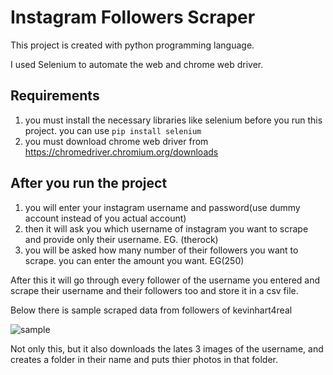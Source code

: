 # Instagram Followers Scraper

This project is created with python programming language.

I used Selenium to automate the web and chrome web driver.

## Requirements
1. you must install the necessary libraries like selenium before you run this project. you can use ```pip install selenium```
2. you must download chrome web driver from https://chromedriver.chromium.org/downloads

## After you run the project
1. you will enter your instagram username and password(use dummy account instead of you actual account)
2. then it will ask you which username of instagram you want to scrape and provide only their username. EG. (therock)
3. you will be asked how many number of their followers you want to scrape. you can enter the amount you want. EG(250)

After this it will go through every follower of the username you entered and scrape their username and their followers too and store it in a csv file.

Below there is sample scraped data from followers of kevinhart4real

![sample](https://user-images.githubusercontent.com/65722317/125161615-01fd9880-e18c-11eb-9510-c86d5698009a.PNG)

Not only this, but it also downloads the lates 3 images of the username, and creates a folder in their name and puts thier photos in that folder.
